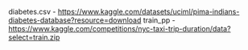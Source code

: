 diabetes.csv - https://www.kaggle.com/datasets/uciml/pima-indians-diabetes-database?resource=download
train_pp - https://www.kaggle.com/competitions/nyc-taxi-trip-duration/data?select=train.zip
